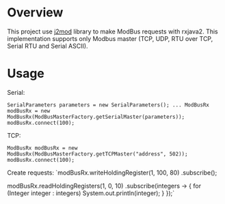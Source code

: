 # Overview
This project use [j2mod](https://github.com/steveohara/j2mod/) library to make ModBus requests with rxjava2.
This implementation supports only Modbus master (TCP, UDP, RTU over TCP, Serial RTU and Serial ASCII).

# Usage

Serial:

`SerialParameters parameters = new SerialParameters();
...
ModBusRx modBusRx = new ModBusRx(ModBusMasterFactory.getSerialMaster(parameters));
modBusRx.connect(100);`

TCP:

`ModBusRx modBusRx = new ModBusRx(ModBusMasterFactory.getTCPMaster("address", 502));
modBusRx.connect(100);`

Create requests:
`modBusRx.writeHoldingRegister(1, 100, 80)
         .subscribe();

modBusRx.readHoldingRegisters(1, 0, 10)
         .subscribe(integers -> {
              for (Integer integer : integers)
                    System.out.println(integer);
              }
         });`